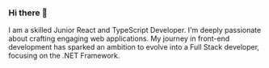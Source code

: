 ### Hi there 👋

I am a skilled Junior React and TypeScript Developer. I'm deeply passionate about crafting engaging web applications. My journey in front-end development has sparked an ambition to evolve into a Full Stack developer, focusing on the .NET Framework.



<!--
**gelehasan/gelehasan** is a ✨ _special_ ✨ repository because its `README.md` (this file) appears on your GitHub profile.

Here are some ideas to get you started:

- 🔭 I’m currently working on ...
- 🌱 I’m currently learning ...
- 👯 I’m looking to collaborate on ...
- 🤔 I’m looking for help with ...
- 💬 Ask me about ...
- 📫 How to reach me: ...
- 😄 Pronouns: ...
- ⚡ Fun fact: ...
-->

